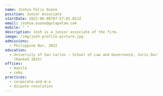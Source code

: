 ```yaml
---
name: Joshua Felix Ouano
position: Junior Associate
startDate: 2022-06-08T07:57:01.022Z
email: joshua.ouano@gulapalaw.com
mobile: " "
description: Josh is a junior associate of the firm.
image: /img/josh-profile-picture.jpg
admissions:
  - Philippine Bar, 2022
education:
  - University of San Carlos – School of Law and Governance, Juris Doctor, 2021
    (Ranked 16th)
offices:
  - manila
  - cebu
practices:
  - corporate-and-m-a
  - dispute-resolution
---
```

